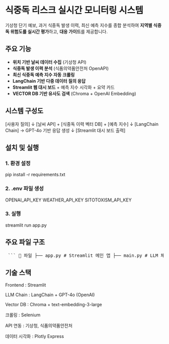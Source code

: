 # 식중독 리스크 실시간 모니터링 시스템

기상청 단기 예보, 과거 식중독 발생 이력, 최신 예측 지수를 종합 분석하여 **지역별 식중독 위험도를 실시간 평가**하고, **대응 가이드**를 제공합니다.

## 주요 기능

- **위치 기반 날씨 데이터 수집** (기상청 API)
- **식중독 발생 이력 분석** (식품의약품안전처 OpenAPI)
- **최신 식중독 예측 지수 자동 크롤링**
- **LangChain 기반 다중 데이터 질의 응답**
- **Streamlit 웹 대시 보드** + 예측 지수 시각화 + 요약 카드
- **VECTOR DB 기반 유사도 검색** (Chroma + OpenAI Embedding)

## 시스템 구성도

[사용자 질의]
↓
[날씨 API] + [식중독 이력 벡터 DB] + [예측 지수]
↓
[LangChain Chain] → GPT-4o 기반 응답 생성
↓
[Streamlit 대시 보드 출력]

## 설치 및 실행

### 1. 환경 설정

pip install -r requirements.txt

### 2. .env 파일 생성

OPENAI_API_KEY
WEATHER_API_KEY
SITOTOXISM_API_KEY

### 3. 실행

streamlit run app.py

## 주요 파일 구조

<pre> ``` 📁 파일 ├── app.py # Streamlit 메인 앱 ├── main.py # LLM 체인, 질의 처리 메인 로직 ├── weather_main.py # 기상청 API 처리 모듈 ├── predict_main.py # 식중독 예측 지수 크롤링/정제 ├── sitotoxism_main.py # 식중독 이력 VECTOR DB 업데이트 ├── sitotoxism_data_loader.py ├── sitotoxism_doc_converter.py ├── sitotoxism_chroma_updater.py ├── summary_card.py # 사이드바 요약 카드 ├── .env # API 키 환경 변수 ├── requirements.txt ``` </pre>

## 기술 스택

Frontend : Streamlit

LLM Chain : LangChain + GPT-4o (OpenAI)

Vector DB : Chroma + text-embedding-3-large

크롤링 : Selenium

API 연동 : 기상청, 식품의약품안전처

데이터 시각화 : Plotly Express